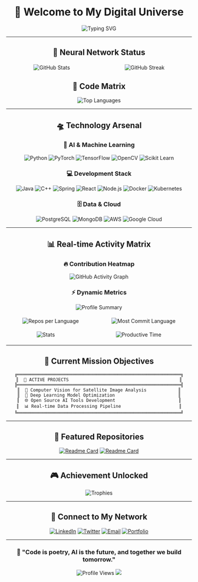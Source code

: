 <div align="center">
  
# 🚀 Welcome to My Digital Universe

<img src="https://readme-typing-svg.herokuapp.com?font=Orbitron&size=35&duration=3000&pause=1000&color=00D9FF&center=true&vCenter=true&width=600&lines=AI+%26+Computer+Vision+Engineer;Deep+Learning+Researcher;Open+Source+Contributor;Building+the+Future+with+Code" alt="Typing SVG" />

---

## 🌌 Neural Network Status

<div style="display: flex; justify-content: space-around; margin: 20px 0;">
  <img src="https://github-readme-stats.vercel.app/api?username=LXZrivendell&show_icons=true&theme=tokyonight&hide_border=true&bg_color=0D1117&title_color=00D9FF&icon_color=00D9FF&text_color=FFFFFF" alt="GitHub Stats" />
  <img src="https://github-readme-streak-stats.herokuapp.com/?user=LXZrivendell&theme=tokyonight&hide_border=true&background=0D1117&stroke=00D9FF&ring=00D9FF&fire=FF6B6B&currStreakLabel=00D9FF" alt="GitHub Streak" />
</div>

## 🧠 Code Matrix

<img src="https://github-readme-stats.vercel.app/api/top-langs/?username=LXZrivendell&layout=compact&theme=tokyonight&hide_border=true&bg_color=0D1117&title_color=00D9FF&text_color=FFFFFF" alt="Top Languages" />

---

## 🛸 Technology Arsenal

<div align="center">
  
### 🤖 AI & Machine Learning
![Python](https://img.shields.io/badge/Python-3776AB?style=for-the-badge&logo=python&logoColor=white&labelColor=0D1117)
![PyTorch](https://img.shields.io/badge/PyTorch-EE4C2C?style=for-the-badge&logo=pytorch&logoColor=white&labelColor=0D1117)
![TensorFlow](https://img.shields.io/badge/TensorFlow-FF6F00?style=for-the-badge&logo=tensorflow&logoColor=white&labelColor=0D1117)
![OpenCV](https://img.shields.io/badge/OpenCV-27338e?style=for-the-badge&logo=OpenCV&logoColor=white&labelColor=0D1117)
![Scikit Learn](https://img.shields.io/badge/scikit_learn-F7931E?style=for-the-badge&logo=scikit-learn&logoColor=white&labelColor=0D1117)

### 💻 Development Stack
![Java](https://img.shields.io/badge/Java-ED8B00?style=for-the-badge&logo=openjdk&logoColor=white&labelColor=0D1117)
![C++](https://img.shields.io/badge/C%2B%2B-00599C?style=for-the-badge&logo=c%2B%2B&logoColor=white&labelColor=0D1117)
![Spring](https://img.shields.io/badge/Spring-6DB33F?style=for-the-badge&logo=spring&logoColor=white&labelColor=0D1117)
![React](https://img.shields.io/badge/React-20232A?style=for-the-badge&logo=react&logoColor=61DAFB&labelColor=0D1117)
![Node.js](https://img.shields.io/badge/Node.js-43853D?style=for-the-badge&logo=node.js&logoColor=white&labelColor=0D1117)
![Docker](https://img.shields.io/badge/Docker-2496ED?style=for-the-badge&logo=docker&logoColor=white&labelColor=0D1117)
![Kubernetes](https://img.shields.io/badge/kubernetes-326ce5.svg?&style=for-the-badge&logo=kubernetes&logoColor=white&labelColor=0D1117)

### 🗄️ Data & Cloud
![PostgreSQL](https://img.shields.io/badge/PostgreSQL-316192?style=for-the-badge&logo=postgresql&logoColor=white&labelColor=0D1117)
![MongoDB](https://img.shields.io/badge/MongoDB-4EA94B?style=for-the-badge&logo=mongodb&logoColor=white&labelColor=0D1117)
![AWS](https://img.shields.io/badge/Amazon_AWS-232F3E?style=for-the-badge&logo=amazon-aws&logoColor=white&labelColor=0D1117)
![Google Cloud](https://img.shields.io/badge/Google_Cloud-4285F4?style=for-the-badge&logo=google-cloud&logoColor=white&labelColor=0D1117)

</div>

---

## 📊 Real-time Activity Matrix

<div align="center">
  
### 🔥 Contribution Heatmap
![GitHub Activity Graph](https://github-readme-activity-graph.vercel.app/graph?username=LXZrivendell&theme=tokyo-night&bg_color=0D1117&color=00D9FF&line=00D9FF&point=FFFFFF&area=true&hide_border=true)

### ⚡ Dynamic Metrics
<img src="https://github-profile-summary-cards.vercel.app/api/cards/profile-details?username=LXZrivendell&theme=tokyonight" alt="Profile Summary" />

<div style="display: flex; justify-content: space-around; margin: 20px 0;">
  <img src="https://github-profile-summary-cards.vercel.app/api/cards/repos-per-language?username=LXZrivendell&theme=tokyonight" alt="Repos per Language" />
  <img src="https://github-profile-summary-cards.vercel.app/api/cards/most-commit-language?username=LXZrivendell&theme=tokyonight" alt="Most Commit Language" />
</div>

<div style="display: flex; justify-content: space-around; margin: 20px 0;">
  <img src="https://github-profile-summary-cards.vercel.app/api/cards/stats?username=LXZrivendell&theme=tokyonight" alt="Stats" />
  <img src="https://github-profile-summary-cards.vercel.app/api/cards/productive-time?username=LXZrivendell&theme=tokyonight&utcOffset=8" alt="Productive Time" />
</div>

</div>

---

## 🎯 Current Mission Objectives

<div align="center">
  
```ascii
╔══════════════════════════════════════════════════════════════╗
║  🚀 ACTIVE PROJECTS                                          ║
╠══════════════════════════════════════════════════════════════╣
║  🤖 Computer Vision for Satellite Image Analysis            ║
║  🧠 Deep Learning Model Optimization                        ║
║  🌐 Open Source AI Tools Development                        ║
║  📊 Real-time Data Processing Pipeline                      ║
╚══════════════════════════════════════════════════════════════╝
```

</div>

---

## 🌟 Featured Repositories

<div align="center">
  
[![Readme Card](https://github-readme-stats.vercel.app/api/pin/?username=LXZrivendell&repo=REPO_NAME_1&theme=tokyonight&hide_border=true&bg_color=0D1117&title_color=00D9FF&text_color=FFFFFF)](https://github.com/LXZrivendell/REPO_NAME_1)
[![Readme Card](https://github-readme-stats.vercel.app/api/pin/?username=LXZrivendell&repo=REPO_NAME_2&theme=tokyonight&hide_border=true&bg_color=0D1117&title_color=00D9FF&text_color=FFFFFF)](https://github.com/LXZrivendell/REPO_NAME_2)

</div>

---

## 🎮 Achievement Unlocked

<div align="center">
  
![Trophies](https://github-profile-trophy.vercel.app/?username=LXZrivendell&theme=tokyonight&no-frame=true&no-bg=true&margin-w=4&column=7)

</div>

---

## 📡 Connect to My Network

<div align="center">
  
[![LinkedIn](https://img.shields.io/badge/LinkedIn-0077B5?style=for-the-badge&logo=linkedin&logoColor=white&labelColor=0D1117)](https://linkedin.com/in/YOUR_LINKEDIN)
[![Twitter](https://img.shields.io/badge/Twitter-1DA1F2?style=for-the-badge&logo=twitter&logoColor=white&labelColor=0D1117)](https://twitter.com/YOUR_TWITTER)
[![Email](https://img.shields.io/badge/Email-D14836?style=for-the-badge&logo=gmail&logoColor=white&labelColor=0D1117)](mailto:YOUR_EMAIL)
[![Portfolio](https://img.shields.io/badge/Portfolio-FF5722?style=for-the-badge&logo=todoist&logoColor=white&labelColor=0D1117)](https://YOUR_PORTFOLIO_URL)

</div>

---

<div align="center">
  
### 💫 "Code is poetry, AI is the future, and together we build tomorrow."

<img src="https://komarev.com/ghpvc/?username=LXZrivendell&label=Profile%20Views&color=00D9FF&style=flat-square" alt="Profile Views" />

<img src="https://capsule-render.vercel.app/api?type=waving&color=gradient&customColorList=6,11,20&height=100&section=footer&text=Thanks%20for%20visiting!&fontSize=16&fontColor=FFFFFF&animation=twinkling" />

</div>

<!--
**LXZrivendell/LXZrivendell** is a ✨ _special_ ✨ repository because its `README.md` (this file) appears on your GitHub profile.

Here are some ideas to get you started:

- 🔭 I’m currently working on ...
- 🌱 I’m currently learning ...
- 👯 I’m looking to collaborate on ...
- 🤔 I’m looking for help with ...
- 💬 Ask me about ...
- 📫 How to reach me: ...
- 😄 Pronouns: ...
- ⚡ Fun fact: ...
-->
